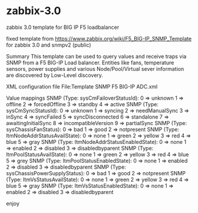 # zabbix-3.0
zabbix 3.0 template for BIG IP F5 loadbalancer

fixed template from https://www.zabbix.org/wiki/F5_BIG-IP_SNMP_Template for zabbix 3.0 and snmpv2 (public)

Summary
This template can be used to query values and receive traps via SNMP from a F5 BIG-IP Load balancer. Entities like fans, temperature sensors, power supplies and various Node/Pool/Virtual sever information are discovered by Low-Level discovery.

XML configuration file
File:Template SNMP F5 BIG-IP ADC.xml

Value mappings
SNMP (Type: sysCmFailoverStatusId):
0 ⇒ unknown
1 ⇒ offline
2 ⇒ forcedOffline
3 ⇒ standby
4 ⇒ active
SNMP (Type: sysCmSyncStatusId):
0 ⇒ unknown
1 ⇒ syncing
2 ⇒ needManualSync
3 ⇒ inSync
4 ⇒ syncFailed
5 ⇒ syncDisconnected
6 ⇒ standalone
7 ⇒ awaitingInitialSync
8 ⇒ incompatibleVersion
9 ⇒ partialSync
SNMP (Type: sysChassisFanStatus):
0 ⇒ bad
1 ⇒ good
2 ⇒ notpresent
SNMP (Type: ltmNodeAddrStatusAvailState):
0 ⇒ none
1 ⇒ green
2 ⇒ yellow
3 ⇒ red
4 ⇒ blue
5 ⇒ gray
SNMP (Type: ltmNodeAddrStatusEnabledState):
0 ⇒ none
1 ⇒ enabled
2 ⇒ disabled
3 ⇒ disabledbyparent
SNMP (Type: ltmPoolStatusAvailState):
0 ⇒ none
1 ⇒ green
2 ⇒ yellow
3 ⇒ red
4 ⇒ blue
5 ⇒ grey
SNMP (Type: ltmPoolStatusEnabledState):
0 ⇒ none
1 ⇒ enabled
2 ⇒ disabled
3 ⇒ disabledbyparent
SNMP (Type: sysChassisPowerSupplyStatus):
0 ⇒ bad
1 ⇒ good
2 ⇒ notpresent
SNMP (Type: ltmVsStatusAvailState):
0 ⇒ none
1 ⇒ green
2 ⇒ yellow
3 ⇒ red
4 ⇒ blue
5 ⇒ gray
SNMP (Type: ltmVsStatusEnabledState):
0 ⇒ none
1 ⇒ enabled
2 ⇒ disabled
3 ⇒ disabledbyparent


enjoy
